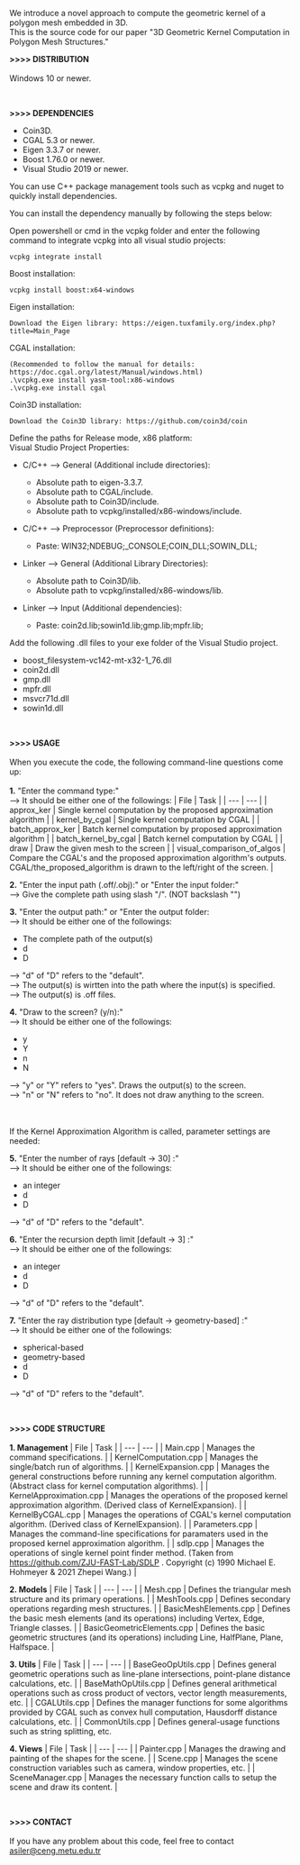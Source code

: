 We introduce a novel approach to compute the geometric kernel of a polygon mesh embedded in 3D. <br />
This is the source code for our paper "3D Geometric Kernel Computation in Polygon Mesh Structures." <br />

**>>>> DISTRIBUTION** <br /> <br />
Windows 10 or newer.

<br />

**>>>> DEPENDENCIES**
- Coin3D.
- CGAL 5.3 or newer.
- Eigen 3.3.7 or newer.
- Boost 1.76.0 or newer.
- Visual Studio 2019 or newer.

You can use C++ package management tools such as vcpkg and nuget to quickly install dependencies.

You can install the dependency manually by following the steps below:

Open powershell or cmd in the vcpkg folder and enter the following command to integrate vcpkg into all visual studio projects:

	vcpkg integrate install
 
Boost installation:
 
	vcpkg install boost:x64-windows 

Eigen installation:

	Download the Eigen library: https://eigen.tuxfamily.org/index.php?title=Main_Page

CGAL installation:

	(Recommended to follow the manual for details: https://doc.cgal.org/latest/Manual/windows.html)
 	.\vcpkg.exe install yasm-tool:x86-windows
  	.\vcpkg.exe install cgal

Coin3D installation:

	Download the Coin3D library: https://github.com/coin3d/coin

Define the paths for Release mode, x86 platform: <br />
Visual Studio Project Properties:
+ C/C++ --> General (Additional include directories): 
	- Absolute path to eigen-3.3.7.
 	- Absolute path to CGAL/include.
  	- Absolute path to Coin3D/include.
  	- Absolute path to vcpkg/installed/x86-windows/include.

+ C/C++ --> Preprocessor (Preprocessor definitions):
	- Paste: WIN32;NDEBUG;_CONSOLE;COIN_DLL;SOWIN_DLL;

+ Linker --> General (Additional Library Directories):
  	- Absolute path to Coin3D/lib.
  	- Absolute path to vcpkg/installed/x86-windows/lib.

+ Linker --> Input (Additional dependencies):
	- Paste: coin2d.lib;sowin1d.lib;gmp.lib;mpfr.lib;
  
Add the following .dll files to your exe folder of the Visual Studio project.
- boost_filesystem-vc142-mt-x32-1_76.dll
- coin2d.dll
- gmp.dll
- mpfr.dll
- msvcr71d.dll
- sowin1d.dll
     
 
<br />

**>>>> USAGE** <br /> <br />
When you execute the code, the following command-line questions come up: <br /> <br />
**1.** "Enter the command type:" <br />
--> It should be either one of the followings:
| File | Task |
| --- | --- |
| approx_ker                 | Single kernel computation by the proposed approximation algorithm                                                                             |
| kernel_by_cgal             | Single kernel computation by CGAL                                                                                                             |
| batch_approx_ker           | Batch kernel computation by proposed approximation algorithm                                                                                  |
| batch_kernel_by_cgal       | Batch kernel computation by CGAL                                                                                                              |
| draw                       | Draw the given mesh to the screen                                                                                                             |
| visual_comparison_of_algos | Compare the CGAL's and the proposed approximation algorithm's outputs. CGAL/the_proposed_algorithm is drawn to the left/right of the screen.  |

**2.** "Enter the input path (.off/.obj):"   or    "Enter the input folder:" <br />
--> Give the complete path using slash "/". (NOT backslash "\")
   
**3.** "Enter the output path:"   or   "Enter the output folder:  <br />
--> It should be either one of the followings:
- The complete path of the output(s)
- d
- D
  
--> "d" of "D" refers to the "default". <br />
--> The output(s) is wirtten into the path where the input(s) is specified. <br />
--> The output(s) is .off files.
	
**4.** "Draw to the screen? (y/n):" <br />
--> It should be either one of the followings:
- y
- Y
- n
- N
  
--> "y" or "Y" refers to "yes". Draws the output(s) to the screen. <br />
--> "n" or "N" refers to "no". It does not draw anything to the screen.  
<br />  <br />

If the Kernel Approximation Algorithm is called, parameter settings are needed:

**5.** "Enter the number of rays [default -> 30] :" <br />
--> It should be either one of the followings:
- an integer
- d
- D
  
--> "d" of "D" refers to the "default".

**6.** "Enter the recursion depth limit [default -> 3] :" <br />
--> It should be either one of the followings:
- an integer
- d
- D
  
--> "d" of "D" refers to the "default".

**7.** "Enter the ray distribution type [default -> geometry-based] :" <br />
--> It should be either one of the followings:
- spherical-based
- geometry-based
- d
- D
  
--> "d" of "D" refers to the "default".

<br />

**>>>> CODE STRUCTURE** <br /> <br />
**1. Management**
| File | Task |
| --- | --- |
| Main.cpp                | Manages the command specifications.                                                                                                     |
| KernelComputation.cpp   | Manages the single/batch run of algorithms.                                                                                             |
| KernelExpansion.cpp     | Manages the general constructions before running any kernel computation algorithm. (Abstract class for kernel computation algorithms).  |
| KernelApproximation.cpp | Manages the operations of the proposed kernel approximation algorithm. (Derived class of KernelExpansion).                              |
| KernelByCGAL.cpp        | Manages the operations of CGAL's kernel computation algorithm. (Derived class of KernelExpansion).                                      |
| Parameters.cpp          | Manages the command-line specifications for paramaters used in the proposed kernel approximation algorithm.                             |
| sdlp.cpp                | Manages the operations of single kernel point finder method. (Taken from https://github.com/ZJU-FAST-Lab/SDLP . Copyright (c) 1990 Michael E. Hohmeyer & 2021 Zhepei Wang.) |

**2. Models**
| File | Task |
| --- | --- |
| Mesh.cpp                   | Defines the triangular mesh structure and its primary operations.                                                        |
| MeshTools.cpp              | Defines secondary operations regarding mesh structures.                                                                            |
| BasicMeshElements.cpp      | Defines the basic mesh elements (and its operations) including Vertex, Edge, Triangle classes.                             |
| BasicGeometricElements.cpp | Defines the basic geometric structures (and its operations) including Line, HalfPlane, Plane, Halfspace.                   |

**3. Utils**
| File | Task |
| --- | --- |
| BaseGeoOpUtils.cpp   | Defines general geometric operations such as line-plane intersections, point-plane distance calculations, etc.                            |
| BaseMathOpUtils.cpp  | Defines general arithmetical operations such as cross product of vectors, vector length measurements, etc.                                |
| CGALUtils.cpp        | Defines the manager functions for some algorithms provided by CGAL such as convex hull computation, Hausdorff distance calculations, etc. |
| CommonUtils.cpp      | Defines general-usage functions such as string splitting, etc.

**4. Views**
| File | Task |
| --- | --- |
| Painter.cpp      | Manages the drawing and painting of the shapes for the scene.                    |
| Scene.cpp        | Manages the scene construction variables such as camera, window properties, etc. |
| SceneManager.cpp | Manages the necessary function calls to setup the scene and draw its content.    |

<br />

**>>>> CONTACT** <br /> <br />
If you have any problem about this code, feel free to contact <br />
asiler@ceng.metu.edu.tr
